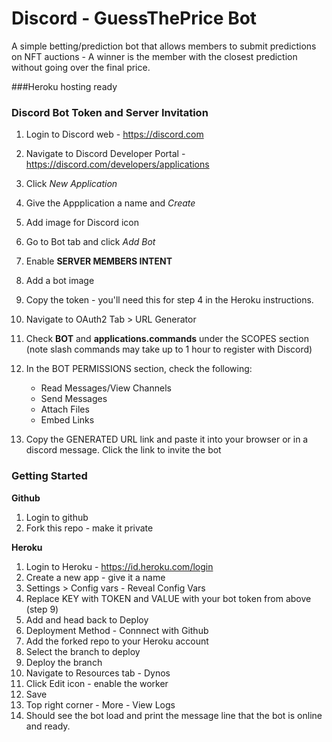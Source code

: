 # Discord - GuessThePrice Bot
A simple betting/prediction bot that allows members to submit predictions on NFT auctions - A winner is the member with the closest prediction without going over the final price.

###Heroku hosting ready


### Discord Bot Token and Server Invitation

1. Login to Discord web - https://discord.com
2. Navigate to Discord Developer Portal - https://discord.com/developers/applications
3. Click *New Application*
4. Give the Appplication a name and *Create*
5. Add image for Discord icon
6. Go to Bot tab and click *Add Bot*
7. Enable **SERVER MEMBERS INTENT**
8. Add a bot image
9. Copy the token - you'll need this for step 4 in the Heroku instructions.
10. Navigate to OAuth2 Tab > URL Generator
11. Check **BOT** and **applications.commands** under the SCOPES section (note slash commands may take up to 1 hour to register with Discord)
12. In the BOT PERMISSIONS section, check the following:
    - Read Messages/View Channels
    - Send Messages
    - Attach Files
    - Embed Links

13. Copy the GENERATED URL link and paste it into your browser or in a discord message. Click the link to invite the bot


### Getting Started
**Github**
1. Login to github
2. Fork this repo - make it private


**Heroku**
1. Login to Heroku - https://id.heroku.com/login
2. Create a new app - give it a name
3. Settings > Config vars - Reveal Config Vars
4. Replace KEY with TOKEN and VALUE with your bot token from above (step 9)
5. Add and head back to Deploy
6. Deployment Method - Connnect with Github
7. Add the forked repo to your Heroku account
8. Select the branch to deploy
9. Deploy the branch
10. Navigate to Resources tab - Dynos
11. Click Edit icon - enable the worker
12. Save
13. Top right corner - More - View Logs
14. Should see the bot load and print the message line that the bot is online and ready.

